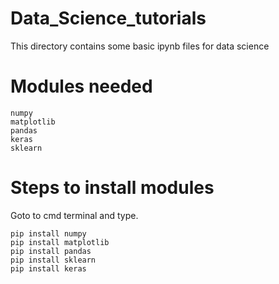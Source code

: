 # Data_Science_tutorials  
This directory contains some basic ipynb files for data science 
# Modules needed 
    numpy  
    matplotlib
    pandas
    keras
    sklearn
# Steps to install modules
Goto to cmd terminal and type.
    
    pip install numpy
    pip install matplotlib 
    pip install pandas 
    pip install sklearn
    pip install keras
          
        
 
